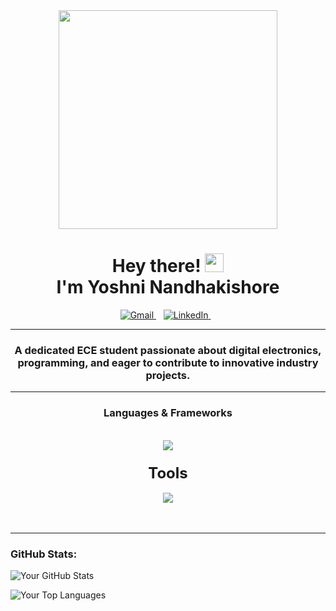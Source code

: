 <div id="header" align="center">
  <img src="https://media1.tenor.com/m/fKemXSbd-pAAAAAC/microchip.gif" width="350"/>
</div>
<div align="center">
  <h1>
    Hey there! <img src="https://media.giphy.com/media/hvRJCLFzcasrR4ia7z/giphy.gif" width="30px"/><br>I'm Yoshni Nandhakishore
  </h1>
  <a href="mailto:yoshni2003@gmail.com">
  <img src="https://skillicons.dev/icons?i=gmail" alt="Gmail" />
</a>&nbsp;&nbsp;
<a href="https://www.linkedin.com/in/yoshni-nandha-kishore/">
  <img src="https://skillicons.dev/icons?i=linkedin" alt="LinkedIn" />
</a>&nbsp;&nbsp;

  <hr>
</div>

<h3 align="center">A dedicated ECE student passionate about digital electronics, programming, and eager to contribute to innovative
 industry projects.</h3>
<hr>
<h3 align="center"><strong>Languages & Frameworks</strong></h3>
<br/>
<div align="center">
    <img src="https://skillicons.dev/icons?i=c,python,haskell,sklearn,pytorch,&perline=8" />
</div>
<h3 align="center"><strong style="font-size: 24px;">Tools</strong></h3>
<div align="center">
    <img src="https://skillicons.dev/icons?i=autocad,bash,vscode,git,github,notion,tensorflow,latex,ps,stackoverflow,visualstudio&perline=8" />
</div>
<br/>


<br/>
<hr/>


 

### GitHub Stats:

![Your GitHub Stats](https://github-readme-stats.vercel.app/api?username=aelin-012&show_icons=true&theme=react)


![Your Top Languages](https://github-readme-stats.vercel.app/api/top-langs/?username=aelin-012&layout=compact&theme=react)


